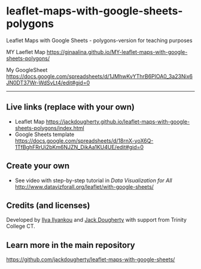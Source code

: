 # leaflet-maps-with-google-sheets-polygons
Leaflet Maps with Google Sheets - polygons-version for teaching purposes

MY Laeflet Map  https://ginaalina.github.io/MY-leaflet-maps-with-google-sheets-polygons/ 

My GoogleSheet    https://docs.google.com/spreadsheets/d/1JMhwKvYThrB6PlOA0_3a23Nix6JN0DT37Wr-WdSvLt4/edit#gid=0


--------------------
## Live links (replace with your own)
- Leaflet Map https://jackdougherty.github.io/leaflet-maps-with-google-sheets-polygons/index.html
- Google Sheets template https://docs.google.com/spreadsheets/d/18rnX-yoX6Q-1TfBghFRrUi2bKm6NJZN_DikAa1KU4UE/edit#gid=0

## Create your own
- See video with step-by-step tutorial in *Data Visualization for All* http://www.datavizforall.org/leaflet/with-google-sheets/

## Credits (and licenses)
Developed by [Ilya Ilyankou](https://github.com/ilyankou) and [Jack Dougherty](https://github.com/jackdougherty) with support from Trinity College CT.

## Learn more in the main repository
https://github.com/jackdougherty/leaflet-maps-with-google-sheets/
